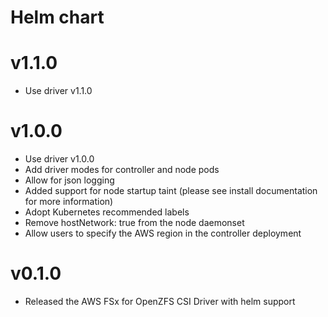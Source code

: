 # Helm chart
# v1.1.0
* Use driver v1.1.0

# v1.0.0
* Use driver v1.0.0
* Add driver modes for controller and node pods
* Allow for json logging
* Added support for node startup taint (please see install documentation for more information)
* Adopt Kubernetes recommended labels
* Remove hostNetwork: true from the node daemonset
* Allow users to specify the AWS region in the controller deployment

# v0.1.0
* Released the AWS FSx for OpenZFS CSI Driver with helm support
